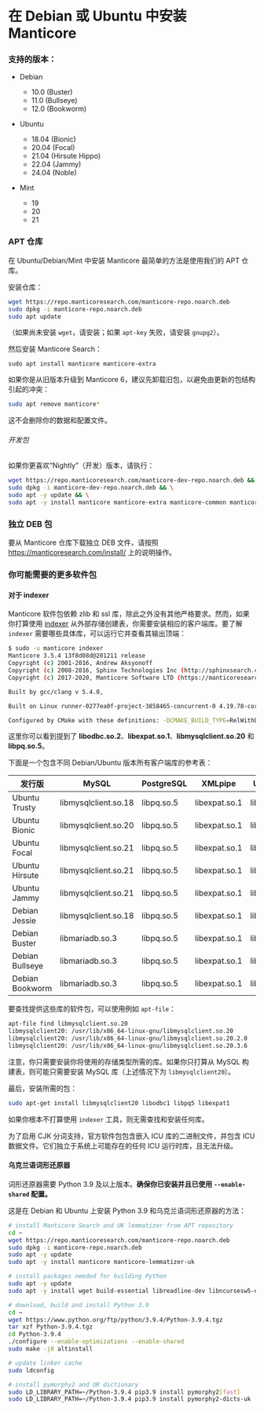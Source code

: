 # 在 Debian 或 Ubuntu 中安装 Manticore

### 支持的版本：

* Debian
  * 10.0 (Buster)
  * 11.0 (Bullseye)
  * 12.0 (Bookworm)

* Ubuntu
  * 18.04 (Bionic)
  * 20.04 (Focal)
  * 21.04 (Hirsute Hippo)
  * 22.04 (Jammy)
  * 24.04 (Noble)

* Mint
  * 19
  * 20
  * 21

### APT 仓库
在 Ubuntu/Debian/Mint 中安装 Manticore 最简单的方法是使用我们的 APT 仓库。

安装仓库：
```bash
wget https://repo.manticoresearch.com/manticore-repo.noarch.deb
sudo dpkg -i manticore-repo.noarch.deb
sudo apt update
```
（如果尚未安装 `wget`，请安装；如果 `apt-key` 失败，请安装 `gnupg2`）。

然后安装 Manticore Search：
```
sudo apt install manticore manticore-extra
```

如果你是从旧版本升级到 Manticore 6，建议先卸载旧包，以避免由更新的包结构引起的冲突：

```bash
sudo apt remove manticore*
```

这不会删除你的数据和配置文件。

###### 开发包
如果你更喜欢“Nightly”（开发）版本，请执行：
```bash
wget https://repo.manticoresearch.com/manticore-dev-repo.noarch.deb && \
sudo dpkg -i manticore-dev-repo.noarch.deb && \
sudo apt -y update && \
sudo apt -y install manticore manticore-extra manticore-common manticore-server manticore-server-core manticore-tools manticore-executor manticore-buddy manticore-backup manticore-columnar-lib manticore-server-core-dbgsym manticore-tools-dbgsym manticore-columnar-lib-dbgsym manticore-icudata-65l manticore-galera manticore-galera-dbgsym manticore-language-packs manticore-load
```

### 独立 DEB 包
要从 Manticore 仓库下载独立 DEB 文件，请按照 https://manticoresearch.com/install/ 上的说明操作。

### 你可能需要的更多软件包
#### 对于 indexer
Manticore 软件包依赖 zlib 和 ssl 库，除此之外没有其他严格要求。然而，如果你打算使用 [indexer](../Data_creation_and_modification/Adding_data_from_external_storages/Plain_tables_creation.md#Indexer-tool) 从外部存储创建表，你需要安装相应的客户端库。要了解 `indexer` 需要哪些具体库，可以运行它并查看其输出顶端：

```bash
$ sudo -u manticore indexer
Manticore 3.5.4 13f8d08d@201211 release
Copyright (c) 2001-2016, Andrew Aksyonoff
Copyright (c) 2008-2016, Sphinx Technologies Inc (http://sphinxsearch.com)
Copyright (c) 2017-2020, Manticore Software LTD (https://manticoresearch.com)

Built by gcc/clang v 5.4.0,

Built on Linux runner-0277ea0f-project-3858465-concurrent-0 4.19.78-coreos #1 SMP Mon Oct 14 22:56:39 -00 2019 x86_64 x86_64 x86_64 GNU/Linux

Configured by CMake with these definitions: -DCMAKE_BUILD_TYPE=RelWithDebInfo -DDISTR_BUILD=xenial -DUSE_SSL=ON -DDL_UNIXODBC=1 -DUNIXODBC_LIB=libodbc.so.2 -DDL_EXPAT=1 -DEXPAT_LIB=libexpat.so.1 -DUSE_LIBICONV=1 -DDL_MYSQL=1 -DMYSQL_LIB=libmysqlclient.so.20 -DDL_PGSQL=1 -DPGSQL_LIB=libpq.so.5 -DLOCALDATADIR=/var/data -DFULL_SHARE_DIR=/usr/share/manticore -DUSE_ICU=1 -DUSE_BISON=ON -DUSE_FLEX=ON -DUSE_SYSLOG=1 -DWITH_EXPAT=1 -DWITH_ICONV=ON -DWITH_MYSQL=1 -DWITH_ODBC=ON -DWITH_POSTGRESQL=1 -DWITH_RE2=1 -DWITH_STEMMER=1 -DWITH_ZLIB=ON -DGALERA_SOVERSION=31 -DSYSCONFDIR=/etc/manticoresearch
```

这里你可以看到提到了 **libodbc.so.2**、**libexpat.so.1**、**libmysqlclient.so.20** 和 **libpq.so.5**。

下面是一个包含不同 Debian/Ubuntu 版本所有客户端库的参考表：

| 发行版 | MySQL | PostgreSQL | XMLpipe | UnixODBC |
| - | - | - | - | - |
| Ubuntu Trusty | libmysqlclient.so.18 | libpq.so.5 | libexpat.so.1 | libodbc.so.1 |
| Ubuntu Bionic | libmysqlclient.so.20 | libpq.so.5 | libexpat.so.1 | libodbc.so.2 |
| Ubuntu Focal | libmysqlclient.so.21 | libpq.so.5 | libexpat.so.1 | libodbc.so.2 |
| Ubuntu Hirsute | libmysqlclient.so.21 | libpq.so.5 | libexpat.so.1 | libodbc.so.2 |
| Ubuntu Jammy | libmysqlclient.so.21 | libpq.so.5 | libexpat.so.1 | libodbc.so.2 |
| Debian Jessie | libmysqlclient.so.18 | libpq.so.5 | libexpat.so.1 | libodbc.so.2 |
| Debian Buster | libmariadb.so.3 | libpq.so.5 | libexpat.so.1 | libodbc.so.2 |
| Debian Bullseye | libmariadb.so.3 | libpq.so.5 | libexpat.so.1 | libodbc.so.2 |
| Debian Bookworm | libmariadb.so.3 | libpq.so.5 | libexpat.so.1 | libodbc.so.2 |

要查找提供这些库的软件包，可以使用例如 `apt-file`：

```bash
apt-file find libmysqlclient.so.20
libmysqlclient20: /usr/lib/x86_64-linux-gnu/libmysqlclient.so.20
libmysqlclient20: /usr/lib/x86_64-linux-gnu/libmysqlclient.so.20.2.0
libmysqlclient20: /usr/lib/x86_64-linux-gnu/libmysqlclient.so.20.3.6
```

注意，你只需要安装你将使用的存储类型所需的库。如果你只打算从 MySQL 构建表，则可能只需要安装 MySQL 库（上述情况下为 `libmysqlclient20`）。

最后，安装所需的包：

```bash
sudo apt-get install libmysqlclient20 libodbc1 libpq5 libexpat1
```

如果你根本不打算使用 `indexer` 工具，则无需查找和安装任何库。

为了启用 CJK 分词支持，官方软件包包含嵌入 ICU 库的二进制文件，并包含 ICU 数据文件。它们独立于系统上可能存在的任何 ICU 运行时库，且无法升级。

#### 乌克兰语词形还原器
词形还原器需要 Python 3.9 及以上版本。**确保你已安装并且已使用 `--enable-shared` 配置。**

这是在 Debian 和 Ubuntu 上安装 Python 3.9 和乌克兰语词形还原器的方法：

```bash
# install Manticore Search and UK lemmatizer from APT repository
cd ~
wget https://repo.manticoresearch.com/manticore-repo.noarch.deb
sudo dpkg -i manticore-repo.noarch.deb
sudo apt -y update
sudo apt -y install manticore manticore-lemmatizer-uk

# install packages needed for building Python
sudo apt -y update
sudo apt -y install wget build-essential libreadline-dev libncursesw5-dev libssl-dev libsqlite3-dev tk-dev libgdbm-dev libc6-dev libbz2-dev libffi-dev zlib1g-dev

# download, build and install Python 3.9
cd ~
wget https://www.python.org/ftp/python/3.9.4/Python-3.9.4.tgz
tar xzf Python-3.9.4.tgz
cd Python-3.9.4
./configure --enable-optimizations --enable-shared
sudo make -j8 altinstall

# update linker cache
sudo ldconfig

# install pymorphy2 and UK dictionary
sudo LD_LIBRARY_PATH=~/Python-3.9.4 pip3.9 install pymorphy2[fast]
sudo LD_LIBRARY_PATH=~/Python-3.9.4 pip3.9 install pymorphy2-dicts-uk
```
<!-- proofread -->

